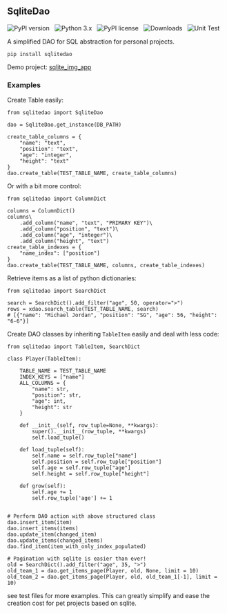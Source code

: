 ## SqliteDao

![PyPI version](http://img.shields.io/pypi/v/sqlitedao.svg) &nbsp; ![Python 3.x](http://img.shields.io/badge/Python-3.x-green.svg) &nbsp; ![PyPI license](https://img.shields.io/github/license/mashape/apistatus.svg) &nbsp; ![Downloads](https://pepy.tech/badge/sqlitedao) &nbsp; ![Unit Test](https://github.com/Aperocky/sqlitedao/workflows/Unit%20Test/badge.svg)

A simplified DAO for SQL abstraction for personal projects.

    pip install sqlitedao

Demo project: [sqlite_img_app](https://github.com/Aperocky/sqlite_img_demo)

### Examples

Create Table easily:

    from sqlitedao import SqliteDao

    dao = SqliteDao.get_instance(DB_PATH)

    create_table_columns = {
        "name": "text",
        "position": "text",
        "age": "integer",
        "height": "text"
    }
    dao.create_table(TEST_TABLE_NAME, create_table_columns)

Or with a bit more control:

    from sqlitedao import ColumnDict

    columns = ColumnDict()
    columns\
        .add_column("name", "text", "PRIMARY KEY")\
        .add_column("position", "text")\
        .add_column("age", "integer")\
        .add_column("height", "text")
    create_table_indexes = {
        "name_index": ["position"]
    }
    dao.create_table(TEST_TABLE_NAME, columns, create_table_indexes)

Retrieve items as a list of python dictionaries:

    from sqlitedao import SearchDict

    search = SearchDict().add_filter("age", 50, operator=">")
    rows = xdao.search_table(TEST_TABLE_NAME, search)
    # [{"name": "Michael Jordan", "position": "SG", "age": 56, "height": "6-6"}]

Create DAO classes by inheriting `TableItem` easily and deal with less code:

    from sqlitedao import TableItem, SearchDict

    class Player(TableItem):

        TABLE_NAME = TEST_TABLE_NAME
        INDEX_KEYS = ["name"]
        ALL_COLUMNS = {
            "name": str,
            "position": str,
            "age": int,
            "height": str
        }

        def __init__(self, row_tuple=None, **kwargs):
            super().__init__(row_tuple, **kwargs)
            self.load_tuple()

        def load_tuple(self):
            self.name = self.row_tuple["name"]
            self.position = self.row_tuple["position"]
            self.age = self.row_tuple["age"]
            self.height = self.row_tuple["height"]

        def grow(self):
            self.age += 1
            self.row_tuple['age'] += 1


    # Perform DAO action with above structured class
    dao.insert_item(item)
    dao.insert_items(items)
    dao.update_item(changed_item)
    dao.update_items(changed_items)
    dao.find_item(item_with_only_index_populated)

    # Pagination with sqlite is easier than ever!
    old = SearchDict().add_filter("age", 35, ">")
    old_team_1 = dao.get_items_page(Player, old, None, limit = 10)
    old_team_2 = dao.get_items_page(Player, old, old_team_1[-1], limit = 10)

see test files for more examples. This can greatly simplify and ease the creation cost for pet projects based on sqlite.
